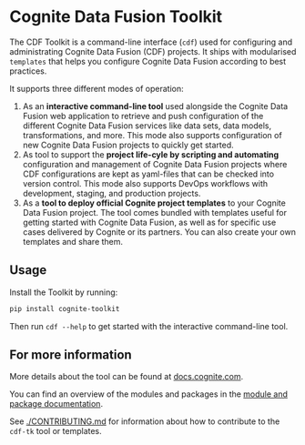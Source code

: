 # Cognite Data Fusion Toolkit

The CDF Toolkit is a command-line interface (`cdf`) used for configuring and administrating
Cognite Data Fusion (CDF) projects. It ships with modularised `templates` that helps you
configure Cognite Data Fusion according to best practices.

It supports three different modes of operation:

1. As an **interactive command-line tool** used alongside the Cognite Data Fusion web application to retrieve and
   push configuration of the different Cognite Data Fusion services like data sets, data models, transformations,
   and more. This mode also supports configuration of new Cognite Data Fusion projects to quickly get started.
2. As tool to support the **project life-cyle by scripting and automating** configuration and management of Cognite Data
   Fusion projects where CDF configurations are kept as yaml-files that can be checked into version
   control. This mode also supports DevOps workflows with development, staging, and production projects.
3. As a **tool to deploy official Cognite project templates** to your Cognite Data Fusion project. The tool comes
   bundled with templates useful for getting started with Cognite Data Fusion, as well as for specific use cases
   delivered by Cognite or its partners. You can also create your own templates and share them.

## Usage

Install the Toolkit by running:

```bash
pip install cognite-toolkit
```

Then run `cdf --help` to get started with the interactive command-line tool.

## For more information

More details about the tool can be found at
[docs.cognite.com](https://docs.cognite.com/cdf/deploy/cdf_toolkit/).

You can find an overview of the modules and packages in the
[module and package documentation](https://docs.cognite.com/cdf/deploy/cdf_toolkit/references/module_reference).

See [./CONTRIBUTING.md](./CONTRIBUTING.md) for information about how to contribute to the `cdf-tk` tool or
templates.
